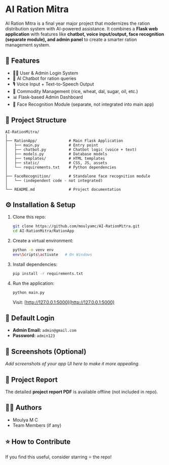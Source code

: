 # AI Ration Mitra

AI Ration Mitra is a final year major project that modernizes the ration distribution system with AI-powered assistance. It combines a **Flask web application** with features like **chatbot, voice input/output, face recognition (separate module), and admin panel** to create a smarter ration management system.

## 🚀 Features
- 🧑‍💻 User & Admin Login System  
- 🤖 AI Chatbot for ration queries  
- 🎙️ Voice Input + Text-to-Speech Output  
- 🛒 Commodity Management (rice, wheat, dal, sugar, oil, etc.)  
- 📊 Flask-based Admin Dashboard  
- 👤 Face Recognition Module (separate, not integrated into main app)  

## 📂 Project Structure
```
AI-RationMitra/
│
├── RationApp/              # Main Flask Application
│   ├── main.py             # Entry point
│   ├── chatbot.py          # Chatbot logic (voice + text)
│   ├── models.py           # Database models
│   ├── templates/          # HTML templates
│   ├── static/             # CSS, JS, assets
│   └── requirements.txt    # Python dependencies
│
├── FaceRecognition/        # Standalone face recognition module
│   └── (independent code - not integrated)
│
└── README.md               # Project documentation
```

## ⚙️ Installation & Setup
1. Clone this repo:  
   ```bash
   git clone https://github.com/moulyamc/AI-RationMitra.git
   cd AI-RationMitra/RationApp
   ```  
2. Create a virtual environment:  
   ```bash
   python -m venv env
   env\Scripts\activate   # On Windows
   ```  
3. Install dependencies:  
   ```bash
   pip install -r requirements.txt
   ```  
4. Run the application:  
   ```bash
   python main.py
   ```  
   Visit: [http://127.0.0.1:5000](http://127.0.0.1:5000)  

## 🔑 Default Login
- **Admin Email:** `admin@gmail.com`  
- **Password:** `admin123`  

## 📸 Screenshots (Optional)
_Add screenshots of your app UI here to make it more appealing._  

## 📖 Project Report
The detailed **project report PDF** is available offline (not included in repo).  

## 👨‍💻 Authors
- Moulya M C  
- Team Members (if any)  

## ⭐ How to Contribute
If you find this useful, consider starring ⭐ the repo!
